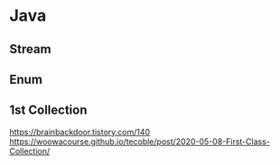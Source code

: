 # Java

## Stream
## Enum
## 1st Collection
https://brainbackdoor.tistory.com/140
https://woowacourse.github.io/tecoble/post/2020-05-08-First-Class-Collection/
